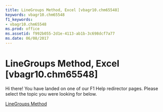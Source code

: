 ```yaml
---
title: LineGroups Method, Excel [vbagr10.chm65548]
keywords: vbagr10.chm65548
f1_keywords:
- vbagr10.chm65548
ms.prod: office
ms.assetid: f992b055-2d1e-4113-ab1b-3c698dcf7a77
ms.date: 06/08/2017
---
```



# LineGroups Method, Excel [vbagr10.chm65548]

Hi there! You have landed on one of our F1 Help redirector pages. Please select the topic you were looking for below.

[LineGroups Method](http://msdn.microsoft.com/library/3a8083b5-8b71-e28b-c775-6be50544d6b2%28Office.15%29.aspx)

